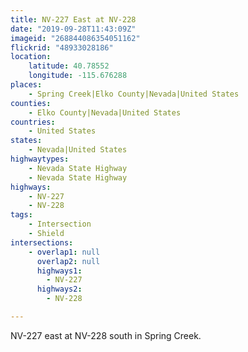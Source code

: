 ```yaml
---
title: NV-227 East at NV-228
date: "2019-09-28T11:43:09Z"
imageid: "268844086354051162"
flickrid: "48933028186"
location:
    latitude: 40.78552
    longitude: -115.676288
places:
    - Spring Creek|Elko County|Nevada|United States
counties:
    - Elko County|Nevada|United States
countries:
    - United States
states:
    - Nevada|United States
highwaytypes:
    - Nevada State Highway
    - Nevada State Highway
highways:
    - NV-227
    - NV-228
tags:
    - Intersection
    - Shield
intersections:
    - overlap1: null
      overlap2: null
      highways1:
        - NV-227
      highways2:
        - NV-228

---
```

NV-227 east at NV-228 south in Spring Creek.